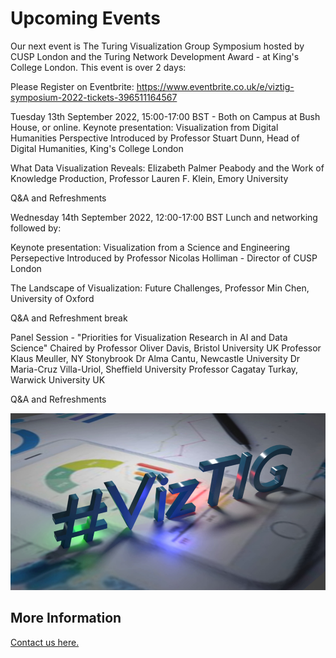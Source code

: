 
# Upcoming Events

Our next event is The Turing Visualization Group Symposium hosted by CUSP London and the Turing Network Development Award - at King's College London.
This event is over 2 days: 

Please Register on Eventbrite: https://www.eventbrite.co.uk/e/viztig-symposium-2022-tickets-396511164567

Tuesday 13th September 2022, 15:00-17:00 BST - Both on Campus at Bush House, or online.
Keynote presentation: Visualization from Digital Humanities Perspective
Introduced by Professor Stuart Dunn, Head of Digital Humanities, King's College London

What Data Visualization Reveals: Elizabeth Palmer Peabody and the Work of Knowledge Production, Professor Lauren F. Klein, Emory University

Q&A and Refreshments

Wednesday 14th September 2022, 12:00-17:00 BST Lunch and networking followed by:

Keynote presentation: Visualization from a Science and Engineering Persepective
Introduced by Professor Nicolas Holliman - Director of CUSP London

The Landscape of Visualization: Future Challenges, Professor Min Chen, University of Oxford

Q&A and Refreshment break

Panel Session - "Priorities for Visualization Research in AI and Data Science"
Chaired by Professor Oliver Davis, Bristol University UK
Professor Klaus Meuller, NY Stonybrook
Dr Alma Cantu, Newcastle University
Dr Maria-Cruz Villa-Uriol, Sheffield University
Professor Cagatay Turkay, Warwick University UK

Q&A and Refreshments

![VizTIG.png](./assets/VizTIG.png)

## More Information
[Contact us here.](./YouCanJoinUs.md)
